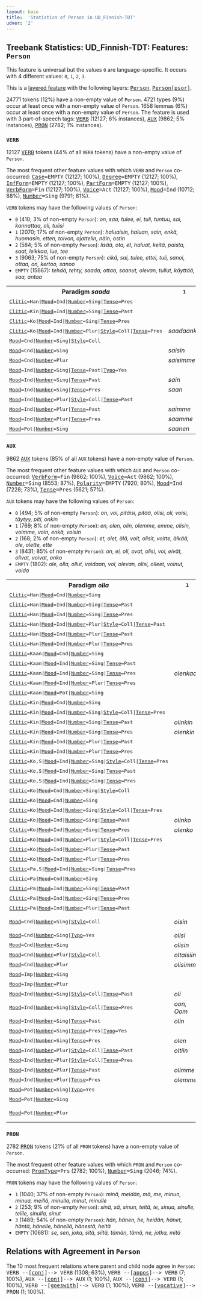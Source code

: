 ```yaml
---
layout: base
title:  'Statistics of Person in UD_Finnish-TDT'
udver: '2'
---
```


## Treebank Statistics: UD_Finnish-TDT: Features: `Person`

This feature is universal but the values `0` are language-specific.
It occurs with 4 different values: `0`, `1`, `2`, `3`.

This is a <a href="../../u/overview/feat-layers.html">layered feature</a> with the following layers: <tt><a href="fi_tdt-feat-Person.html">Person</a></tt>, <tt><a href="fi_tdt-feat-Person-psor.html">Person[psor]</a></tt>.

24771 tokens (12%) have a non-empty value of `Person`.
4721 types (9%) occur at least once with a non-empty value of `Person`.
1658 lemmas (6%) occur at least once with a non-empty value of `Person`.
The feature is used with 3 part-of-speech tags: <tt><a href="fi_tdt-pos-VERB.html">VERB</a></tt> (12127; 6% instances), <tt><a href="fi_tdt-pos-AUX.html">AUX</a></tt> (9862; 5% instances), <tt><a href="fi_tdt-pos-PRON.html">PRON</a></tt> (2782; 1% instances).

### `VERB`

12127 <tt><a href="fi_tdt-pos-VERB.html">VERB</a></tt> tokens (44% of all `VERB` tokens) have a non-empty value of `Person`.

The most frequent other feature values with which `VERB` and `Person` co-occurred: <tt><a href="fi_tdt-feat-Case.html">Case</a></tt><tt>=EMPTY</tt> (12127; 100%), <tt><a href="fi_tdt-feat-Degree.html">Degree</a></tt><tt>=EMPTY</tt> (12127; 100%), <tt><a href="fi_tdt-feat-InfForm.html">InfForm</a></tt><tt>=EMPTY</tt> (12127; 100%), <tt><a href="fi_tdt-feat-PartForm.html">PartForm</a></tt><tt>=EMPTY</tt> (12127; 100%), <tt><a href="fi_tdt-feat-VerbForm.html">VerbForm</a></tt><tt>=Fin</tt> (12127; 100%), <tt><a href="fi_tdt-feat-Voice.html">Voice</a></tt><tt>=Act</tt> (12127; 100%), <tt><a href="fi_tdt-feat-Mood.html">Mood</a></tt><tt>=Ind</tt> (10712; 88%), <tt><a href="fi_tdt-feat-Number.html">Number</a></tt><tt>=Sing</tt> (9791; 81%).

`VERB` tokens may have the following values of `Person`:

* `0` (410; 3% of non-empty `Person`): <em>on, saa, tulee, ei, tuli, tuntuu, sai, kannattaa, oli, tulisi</em>
* `1` (2070; 17% of non-empty `Person`): <em>haluaisin, haluan, sain, enkä, huomasin, etten, toivon, ajattelin, näin, ostin</em>
* `2` (584; 5% of non-empty `Person`): <em>lisää, ota, et, haluat, keitä, paista, saat, leikkaa, lue, tee</em>
* `3` (9063; 75% of non-empty `Person`): <em>eikä, sai, tulee, ettei, tuli, sanoi, ottaa, on, kertoo, sanoo</em>
* `EMPTY` (15667): <em>tehdä, tehty, saada, ottaa, saanut, olevan, tullut, käyttää, saa, antaa</em>

<table>
  <tr><th>Paradigm <i>saada</i></th><th><tt>1</tt></th><th><tt>2</tt></th><th><tt>3</tt></th><th><tt>0</tt></th></tr>
  <tr><td><tt><tt><a href="fi_tdt-feat-Clitic.html">Clitic</a></tt><tt>=Han</tt>|<tt><a href="fi_tdt-feat-Mood.html">Mood</a></tt><tt>=Ind</tt>|<tt><a href="fi_tdt-feat-Number.html">Number</a></tt><tt>=Sing</tt>|<tt><a href="fi_tdt-feat-Tense.html">Tense</a></tt><tt>=Pres</tt></tt></td><td></td><td></td><td></td><td><em>saahan</em></td></tr>
  <tr><td><tt><tt><a href="fi_tdt-feat-Clitic.html">Clitic</a></tt><tt>=Kin</tt>|<tt><a href="fi_tdt-feat-Mood.html">Mood</a></tt><tt>=Ind</tt>|<tt><a href="fi_tdt-feat-Number.html">Number</a></tt><tt>=Sing</tt>|<tt><a href="fi_tdt-feat-Tense.html">Tense</a></tt><tt>=Past</tt></tt></td><td></td><td></td><td><em>saikin</em></td><td></td></tr>
  <tr><td><tt><tt><a href="fi_tdt-feat-Clitic.html">Clitic</a></tt><tt>=Ko</tt>|<tt><a href="fi_tdt-feat-Mood.html">Mood</a></tt><tt>=Ind</tt>|<tt><a href="fi_tdt-feat-Number.html">Number</a></tt><tt>=Sing</tt>|<tt><a href="fi_tdt-feat-Tense.html">Tense</a></tt><tt>=Pres</tt></tt></td><td></td><td></td><td><em>saako</em></td><td></td></tr>
  <tr><td><tt><tt><a href="fi_tdt-feat-Clitic.html">Clitic</a></tt><tt>=Ko</tt>|<tt><a href="fi_tdt-feat-Mood.html">Mood</a></tt><tt>=Ind</tt>|<tt><a href="fi_tdt-feat-Number.html">Number</a></tt><tt>=Plur</tt>|<tt><a href="fi_tdt-feat-Style.html">Style</a></tt><tt>=Coll</tt>|<tt><a href="fi_tdt-feat-Tense.html">Tense</a></tt><tt>=Pres</tt></tt></td><td><em>saadaanko</em></td><td></td><td></td><td></td></tr>
  <tr><td><tt><tt><a href="fi_tdt-feat-Mood.html">Mood</a></tt><tt>=Cnd</tt>|<tt><a href="fi_tdt-feat-Number.html">Number</a></tt><tt>=Sing</tt>|<tt><a href="fi_tdt-feat-Style.html">Style</a></tt><tt>=Coll</tt></tt></td><td></td><td></td><td><em>sais</em></td><td></td></tr>
  <tr><td><tt><tt><a href="fi_tdt-feat-Mood.html">Mood</a></tt><tt>=Cnd</tt>|<tt><a href="fi_tdt-feat-Number.html">Number</a></tt><tt>=Sing</tt></tt></td><td><em>saisin</em></td><td><em>saisit</em></td><td><em>saisi</em></td><td><em>saisi</em></td></tr>
  <tr><td><tt><tt><a href="fi_tdt-feat-Mood.html">Mood</a></tt><tt>=Cnd</tt>|<tt><a href="fi_tdt-feat-Number.html">Number</a></tt><tt>=Plur</tt></tt></td><td><em>saisimme</em></td><td><em>Saisitte</em></td><td><em>saisivat</em></td><td></td></tr>
  <tr><td><tt><tt><a href="fi_tdt-feat-Mood.html">Mood</a></tt><tt>=Ind</tt>|<tt><a href="fi_tdt-feat-Number.html">Number</a></tt><tt>=Sing</tt>|<tt><a href="fi_tdt-feat-Tense.html">Tense</a></tt><tt>=Past</tt>|<tt><a href="fi_tdt-feat-Typo.html">Typo</a></tt><tt>=Yes</tt></tt></td><td></td><td></td><td><em>saa</em></td><td></td></tr>
  <tr><td><tt><tt><a href="fi_tdt-feat-Mood.html">Mood</a></tt><tt>=Ind</tt>|<tt><a href="fi_tdt-feat-Number.html">Number</a></tt><tt>=Sing</tt>|<tt><a href="fi_tdt-feat-Tense.html">Tense</a></tt><tt>=Past</tt></tt></td><td><em>sain</em></td><td><em>sait</em></td><td><em>sai</em></td><td><em>sai</em></td></tr>
  <tr><td><tt><tt><a href="fi_tdt-feat-Mood.html">Mood</a></tt><tt>=Ind</tt>|<tt><a href="fi_tdt-feat-Number.html">Number</a></tt><tt>=Sing</tt>|<tt><a href="fi_tdt-feat-Tense.html">Tense</a></tt><tt>=Pres</tt></tt></td><td><em>saan</em></td><td><em>saat</em></td><td><em>saa</em></td><td><em>saa</em></td></tr>
  <tr><td><tt><tt><a href="fi_tdt-feat-Mood.html">Mood</a></tt><tt>=Ind</tt>|<tt><a href="fi_tdt-feat-Number.html">Number</a></tt><tt>=Plur</tt>|<tt><a href="fi_tdt-feat-Style.html">Style</a></tt><tt>=Coll</tt>|<tt><a href="fi_tdt-feat-Tense.html">Tense</a></tt><tt>=Past</tt></tt></td><td></td><td></td><td><em>sai</em></td><td></td></tr>
  <tr><td><tt><tt><a href="fi_tdt-feat-Mood.html">Mood</a></tt><tt>=Ind</tt>|<tt><a href="fi_tdt-feat-Number.html">Number</a></tt><tt>=Plur</tt>|<tt><a href="fi_tdt-feat-Tense.html">Tense</a></tt><tt>=Past</tt></tt></td><td><em>saimme</em></td><td></td><td><em>saivat</em></td><td></td></tr>
  <tr><td><tt><tt><a href="fi_tdt-feat-Mood.html">Mood</a></tt><tt>=Ind</tt>|<tt><a href="fi_tdt-feat-Number.html">Number</a></tt><tt>=Plur</tt>|<tt><a href="fi_tdt-feat-Tense.html">Tense</a></tt><tt>=Pres</tt></tt></td><td><em>saamme</em></td><td><em>saatte</em></td><td><em>saavat</em></td><td></td></tr>
  <tr><td><tt><tt><a href="fi_tdt-feat-Mood.html">Mood</a></tt><tt>=Pot</tt>|<tt><a href="fi_tdt-feat-Number.html">Number</a></tt><tt>=Sing</tt></tt></td><td><em>saanen</em></td><td></td><td></td><td><em>saanee</em></td></tr>
</table>

### `AUX`

9862 <tt><a href="fi_tdt-pos-AUX.html">AUX</a></tt> tokens (85% of all `AUX` tokens) have a non-empty value of `Person`.

The most frequent other feature values with which `AUX` and `Person` co-occurred: <tt><a href="fi_tdt-feat-VerbForm.html">VerbForm</a></tt><tt>=Fin</tt> (9862; 100%), <tt><a href="fi_tdt-feat-Voice.html">Voice</a></tt><tt>=Act</tt> (9862; 100%), <tt><a href="fi_tdt-feat-Number.html">Number</a></tt><tt>=Sing</tt> (8553; 87%), <tt><a href="fi_tdt-feat-Polarity.html">Polarity</a></tt><tt>=EMPTY</tt> (7920; 80%), <tt><a href="fi_tdt-feat-Mood.html">Mood</a></tt><tt>=Ind</tt> (7228; 73%), <tt><a href="fi_tdt-feat-Tense.html">Tense</a></tt><tt>=Pres</tt> (5621; 57%).

`AUX` tokens may have the following values of `Person`:

* `0` (494; 5% of non-empty `Person`): <em>on, voi, pitäisi, pitää, olisi, oli, voisi, täytyy, piti, onkin</em>
* `1` (769; 8% of non-empty `Person`): <em>en, olen, olin, olemme, emme, olisin, voimme, voin, enkä, voisin</em>
* `2` (168; 2% of non-empty `Person`): <em>et, olet, älä, voit, olisit, voitte, älkää, ole, olette, ette</em>
* `3` (8431; 85% of non-empty `Person`): <em>on, ei, oli, ovat, olisi, voi, eivät, olivat, voivat, onko</em>
* `EMPTY` (1802): <em>ole, olla, ollut, voidaan, voi, olevan, olisi, olleet, voinut, voida</em>

<table>
  <tr><th>Paradigm <i>olla</i></th><th><tt>1</tt></th><th><tt>2</tt></th><th><tt>3</tt></th><th><tt>0</tt></th></tr>
  <tr><td><tt><tt><a href="fi_tdt-feat-Clitic.html">Clitic</a></tt><tt>=Han</tt>|<tt><a href="fi_tdt-feat-Mood.html">Mood</a></tt><tt>=Cnd</tt>|<tt><a href="fi_tdt-feat-Number.html">Number</a></tt><tt>=Sing</tt></tt></td><td></td><td></td><td><em>Olisihan</em></td><td></td></tr>
  <tr><td><tt><tt><a href="fi_tdt-feat-Clitic.html">Clitic</a></tt><tt>=Han</tt>|<tt><a href="fi_tdt-feat-Mood.html">Mood</a></tt><tt>=Ind</tt>|<tt><a href="fi_tdt-feat-Number.html">Number</a></tt><tt>=Sing</tt>|<tt><a href="fi_tdt-feat-Tense.html">Tense</a></tt><tt>=Past</tt></tt></td><td></td><td></td><td><em>olihan</em></td><td><em>olihan</em></td></tr>
  <tr><td><tt><tt><a href="fi_tdt-feat-Clitic.html">Clitic</a></tt><tt>=Han</tt>|<tt><a href="fi_tdt-feat-Mood.html">Mood</a></tt><tt>=Ind</tt>|<tt><a href="fi_tdt-feat-Number.html">Number</a></tt><tt>=Sing</tt>|<tt><a href="fi_tdt-feat-Tense.html">Tense</a></tt><tt>=Pres</tt></tt></td><td></td><td></td><td><em>onhan</em></td><td></td></tr>
  <tr><td><tt><tt><a href="fi_tdt-feat-Clitic.html">Clitic</a></tt><tt>=Han</tt>|<tt><a href="fi_tdt-feat-Mood.html">Mood</a></tt><tt>=Ind</tt>|<tt><a href="fi_tdt-feat-Number.html">Number</a></tt><tt>=Plur</tt>|<tt><a href="fi_tdt-feat-Style.html">Style</a></tt><tt>=Coll</tt>|<tt><a href="fi_tdt-feat-Tense.html">Tense</a></tt><tt>=Past</tt></tt></td><td></td><td></td><td><em>olihan</em></td><td></td></tr>
  <tr><td><tt><tt><a href="fi_tdt-feat-Clitic.html">Clitic</a></tt><tt>=Han</tt>|<tt><a href="fi_tdt-feat-Mood.html">Mood</a></tt><tt>=Ind</tt>|<tt><a href="fi_tdt-feat-Number.html">Number</a></tt><tt>=Plur</tt>|<tt><a href="fi_tdt-feat-Tense.html">Tense</a></tt><tt>=Past</tt></tt></td><td></td><td></td><td><em>olivathan</em></td><td></td></tr>
  <tr><td><tt><tt><a href="fi_tdt-feat-Clitic.html">Clitic</a></tt><tt>=Han</tt>|<tt><a href="fi_tdt-feat-Mood.html">Mood</a></tt><tt>=Ind</tt>|<tt><a href="fi_tdt-feat-Number.html">Number</a></tt><tt>=Plur</tt>|<tt><a href="fi_tdt-feat-Tense.html">Tense</a></tt><tt>=Pres</tt></tt></td><td></td><td></td><td><em>ovathan</em></td><td></td></tr>
  <tr><td><tt><tt><a href="fi_tdt-feat-Clitic.html">Clitic</a></tt><tt>=Kaan</tt>|<tt><a href="fi_tdt-feat-Mood.html">Mood</a></tt><tt>=Cnd</tt>|<tt><a href="fi_tdt-feat-Number.html">Number</a></tt><tt>=Sing</tt></tt></td><td></td><td></td><td><em>olisikaan</em></td><td></td></tr>
  <tr><td><tt><tt><a href="fi_tdt-feat-Clitic.html">Clitic</a></tt><tt>=Kaan</tt>|<tt><a href="fi_tdt-feat-Mood.html">Mood</a></tt><tt>=Ind</tt>|<tt><a href="fi_tdt-feat-Number.html">Number</a></tt><tt>=Sing</tt>|<tt><a href="fi_tdt-feat-Tense.html">Tense</a></tt><tt>=Past</tt></tt></td><td></td><td></td><td><em>olikaan</em></td><td></td></tr>
  <tr><td><tt><tt><a href="fi_tdt-feat-Clitic.html">Clitic</a></tt><tt>=Kaan</tt>|<tt><a href="fi_tdt-feat-Mood.html">Mood</a></tt><tt>=Ind</tt>|<tt><a href="fi_tdt-feat-Number.html">Number</a></tt><tt>=Sing</tt>|<tt><a href="fi_tdt-feat-Tense.html">Tense</a></tt><tt>=Pres</tt></tt></td><td><em>olenkaan</em></td><td></td><td><em>onkaan</em></td><td></td></tr>
  <tr><td><tt><tt><a href="fi_tdt-feat-Clitic.html">Clitic</a></tt><tt>=Kaan</tt>|<tt><a href="fi_tdt-feat-Mood.html">Mood</a></tt><tt>=Ind</tt>|<tt><a href="fi_tdt-feat-Number.html">Number</a></tt><tt>=Plur</tt>|<tt><a href="fi_tdt-feat-Tense.html">Tense</a></tt><tt>=Pres</tt></tt></td><td></td><td></td><td><em>ovatkaan</em></td><td></td></tr>
  <tr><td><tt><tt><a href="fi_tdt-feat-Clitic.html">Clitic</a></tt><tt>=Kaan</tt>|<tt><a href="fi_tdt-feat-Mood.html">Mood</a></tt><tt>=Pot</tt>|<tt><a href="fi_tdt-feat-Number.html">Number</a></tt><tt>=Sing</tt></tt></td><td></td><td></td><td><em>lieneekään</em></td><td></td></tr>
  <tr><td><tt><tt><a href="fi_tdt-feat-Clitic.html">Clitic</a></tt><tt>=Kin</tt>|<tt><a href="fi_tdt-feat-Mood.html">Mood</a></tt><tt>=Cnd</tt>|<tt><a href="fi_tdt-feat-Number.html">Number</a></tt><tt>=Sing</tt></tt></td><td></td><td></td><td><em>olisikin</em></td><td></td></tr>
  <tr><td><tt><tt><a href="fi_tdt-feat-Clitic.html">Clitic</a></tt><tt>=Kin</tt>|<tt><a href="fi_tdt-feat-Mood.html">Mood</a></tt><tt>=Ind</tt>|<tt><a href="fi_tdt-feat-Number.html">Number</a></tt><tt>=Sing</tt>|<tt><a href="fi_tdt-feat-Style.html">Style</a></tt><tt>=Coll</tt>|<tt><a href="fi_tdt-feat-Tense.html">Tense</a></tt><tt>=Pres</tt></tt></td><td></td><td></td><td><em>onki</em></td><td></td></tr>
  <tr><td><tt><tt><a href="fi_tdt-feat-Clitic.html">Clitic</a></tt><tt>=Kin</tt>|<tt><a href="fi_tdt-feat-Mood.html">Mood</a></tt><tt>=Ind</tt>|<tt><a href="fi_tdt-feat-Number.html">Number</a></tt><tt>=Sing</tt>|<tt><a href="fi_tdt-feat-Tense.html">Tense</a></tt><tt>=Past</tt></tt></td><td><em>olinkin</em></td><td></td><td><em>olikin</em></td><td><em>olikin</em></td></tr>
  <tr><td><tt><tt><a href="fi_tdt-feat-Clitic.html">Clitic</a></tt><tt>=Kin</tt>|<tt><a href="fi_tdt-feat-Mood.html">Mood</a></tt><tt>=Ind</tt>|<tt><a href="fi_tdt-feat-Number.html">Number</a></tt><tt>=Sing</tt>|<tt><a href="fi_tdt-feat-Tense.html">Tense</a></tt><tt>=Pres</tt></tt></td><td><em>olenkin</em></td><td></td><td><em>onkin</em></td><td><em>onkin</em></td></tr>
  <tr><td><tt><tt><a href="fi_tdt-feat-Clitic.html">Clitic</a></tt><tt>=Kin</tt>|<tt><a href="fi_tdt-feat-Mood.html">Mood</a></tt><tt>=Ind</tt>|<tt><a href="fi_tdt-feat-Number.html">Number</a></tt><tt>=Plur</tt>|<tt><a href="fi_tdt-feat-Tense.html">Tense</a></tt><tt>=Past</tt></tt></td><td></td><td></td><td><em>olivatkin</em></td><td></td></tr>
  <tr><td><tt><tt><a href="fi_tdt-feat-Clitic.html">Clitic</a></tt><tt>=Kin</tt>|<tt><a href="fi_tdt-feat-Mood.html">Mood</a></tt><tt>=Ind</tt>|<tt><a href="fi_tdt-feat-Number.html">Number</a></tt><tt>=Plur</tt>|<tt><a href="fi_tdt-feat-Tense.html">Tense</a></tt><tt>=Pres</tt></tt></td><td></td><td></td><td><em>ovatkin</em></td><td></td></tr>
  <tr><td><tt><tt><a href="fi_tdt-feat-Clitic.html">Clitic</a></tt><tt>=Ko,S</tt>|<tt><a href="fi_tdt-feat-Mood.html">Mood</a></tt><tt>=Ind</tt>|<tt><a href="fi_tdt-feat-Number.html">Number</a></tt><tt>=Sing</tt>|<tt><a href="fi_tdt-feat-Style.html">Style</a></tt><tt>=Coll</tt>|<tt><a href="fi_tdt-feat-Tense.html">Tense</a></tt><tt>=Pres</tt></tt></td><td></td><td></td><td><em>onks</em></td><td></td></tr>
  <tr><td><tt><tt><a href="fi_tdt-feat-Clitic.html">Clitic</a></tt><tt>=Ko,S</tt>|<tt><a href="fi_tdt-feat-Mood.html">Mood</a></tt><tt>=Ind</tt>|<tt><a href="fi_tdt-feat-Number.html">Number</a></tt><tt>=Sing</tt>|<tt><a href="fi_tdt-feat-Tense.html">Tense</a></tt><tt>=Past</tt></tt></td><td></td><td></td><td><em>Olikos</em></td><td></td></tr>
  <tr><td><tt><tt><a href="fi_tdt-feat-Clitic.html">Clitic</a></tt><tt>=Ko,S</tt>|<tt><a href="fi_tdt-feat-Mood.html">Mood</a></tt><tt>=Ind</tt>|<tt><a href="fi_tdt-feat-Number.html">Number</a></tt><tt>=Sing</tt>|<tt><a href="fi_tdt-feat-Tense.html">Tense</a></tt><tt>=Pres</tt></tt></td><td></td><td></td><td><em>onkos</em></td><td></td></tr>
  <tr><td><tt><tt><a href="fi_tdt-feat-Clitic.html">Clitic</a></tt><tt>=Ko</tt>|<tt><a href="fi_tdt-feat-Mood.html">Mood</a></tt><tt>=Cnd</tt>|<tt><a href="fi_tdt-feat-Number.html">Number</a></tt><tt>=Sing</tt>|<tt><a href="fi_tdt-feat-Style.html">Style</a></tt><tt>=Coll</tt></tt></td><td></td><td></td><td><em>Olisko</em></td><td></td></tr>
  <tr><td><tt><tt><a href="fi_tdt-feat-Clitic.html">Clitic</a></tt><tt>=Ko</tt>|<tt><a href="fi_tdt-feat-Mood.html">Mood</a></tt><tt>=Cnd</tt>|<tt><a href="fi_tdt-feat-Number.html">Number</a></tt><tt>=Sing</tt></tt></td><td></td><td></td><td><em>olisiko</em></td><td><em>olisiko</em></td></tr>
  <tr><td><tt><tt><a href="fi_tdt-feat-Clitic.html">Clitic</a></tt><tt>=Ko</tt>|<tt><a href="fi_tdt-feat-Mood.html">Mood</a></tt><tt>=Ind</tt>|<tt><a href="fi_tdt-feat-Number.html">Number</a></tt><tt>=Sing</tt>|<tt><a href="fi_tdt-feat-Style.html">Style</a></tt><tt>=Coll</tt>|<tt><a href="fi_tdt-feat-Tense.html">Tense</a></tt><tt>=Pres</tt></tt></td><td></td><td><em>oot</em></td><td></td><td></td></tr>
  <tr><td><tt><tt><a href="fi_tdt-feat-Clitic.html">Clitic</a></tt><tt>=Ko</tt>|<tt><a href="fi_tdt-feat-Mood.html">Mood</a></tt><tt>=Ind</tt>|<tt><a href="fi_tdt-feat-Number.html">Number</a></tt><tt>=Sing</tt>|<tt><a href="fi_tdt-feat-Tense.html">Tense</a></tt><tt>=Past</tt></tt></td><td><em>olinko</em></td><td></td><td><em>oliko</em></td><td></td></tr>
  <tr><td><tt><tt><a href="fi_tdt-feat-Clitic.html">Clitic</a></tt><tt>=Ko</tt>|<tt><a href="fi_tdt-feat-Mood.html">Mood</a></tt><tt>=Ind</tt>|<tt><a href="fi_tdt-feat-Number.html">Number</a></tt><tt>=Sing</tt>|<tt><a href="fi_tdt-feat-Tense.html">Tense</a></tt><tt>=Pres</tt></tt></td><td><em>olenko</em></td><td><em>oletko</em></td><td><em>onko</em></td><td><em>onko</em></td></tr>
  <tr><td><tt><tt><a href="fi_tdt-feat-Clitic.html">Clitic</a></tt><tt>=Ko</tt>|<tt><a href="fi_tdt-feat-Mood.html">Mood</a></tt><tt>=Ind</tt>|<tt><a href="fi_tdt-feat-Number.html">Number</a></tt><tt>=Plur</tt>|<tt><a href="fi_tdt-feat-Style.html">Style</a></tt><tt>=Coll</tt>|<tt><a href="fi_tdt-feat-Tense.html">Tense</a></tt><tt>=Pres</tt></tt></td><td></td><td><em>ootteko</em></td><td><em>onko</em></td><td></td></tr>
  <tr><td><tt><tt><a href="fi_tdt-feat-Clitic.html">Clitic</a></tt><tt>=Ko</tt>|<tt><a href="fi_tdt-feat-Mood.html">Mood</a></tt><tt>=Ind</tt>|<tt><a href="fi_tdt-feat-Number.html">Number</a></tt><tt>=Plur</tt>|<tt><a href="fi_tdt-feat-Tense.html">Tense</a></tt><tt>=Past</tt></tt></td><td></td><td></td><td><em>olivatko</em></td><td></td></tr>
  <tr><td><tt><tt><a href="fi_tdt-feat-Clitic.html">Clitic</a></tt><tt>=Ko</tt>|<tt><a href="fi_tdt-feat-Mood.html">Mood</a></tt><tt>=Ind</tt>|<tt><a href="fi_tdt-feat-Number.html">Number</a></tt><tt>=Plur</tt>|<tt><a href="fi_tdt-feat-Tense.html">Tense</a></tt><tt>=Pres</tt></tt></td><td></td><td><em>Oletteko</em></td><td><em>Ovatko</em></td><td></td></tr>
  <tr><td><tt><tt><a href="fi_tdt-feat-Clitic.html">Clitic</a></tt><tt>=Pa,S</tt>|<tt><a href="fi_tdt-feat-Mood.html">Mood</a></tt><tt>=Ind</tt>|<tt><a href="fi_tdt-feat-Number.html">Number</a></tt><tt>=Sing</tt>|<tt><a href="fi_tdt-feat-Tense.html">Tense</a></tt><tt>=Pres</tt></tt></td><td></td><td></td><td><em>onpas</em></td><td></td></tr>
  <tr><td><tt><tt><a href="fi_tdt-feat-Clitic.html">Clitic</a></tt><tt>=Pa</tt>|<tt><a href="fi_tdt-feat-Mood.html">Mood</a></tt><tt>=Cnd</tt>|<tt><a href="fi_tdt-feat-Number.html">Number</a></tt><tt>=Sing</tt></tt></td><td></td><td></td><td><em>Olisipa</em></td><td></td></tr>
  <tr><td><tt><tt><a href="fi_tdt-feat-Clitic.html">Clitic</a></tt><tt>=Pa</tt>|<tt><a href="fi_tdt-feat-Mood.html">Mood</a></tt><tt>=Ind</tt>|<tt><a href="fi_tdt-feat-Number.html">Number</a></tt><tt>=Sing</tt>|<tt><a href="fi_tdt-feat-Tense.html">Tense</a></tt><tt>=Past</tt></tt></td><td></td><td></td><td><em>olipa</em></td><td></td></tr>
  <tr><td><tt><tt><a href="fi_tdt-feat-Clitic.html">Clitic</a></tt><tt>=Pa</tt>|<tt><a href="fi_tdt-feat-Mood.html">Mood</a></tt><tt>=Ind</tt>|<tt><a href="fi_tdt-feat-Number.html">Number</a></tt><tt>=Sing</tt>|<tt><a href="fi_tdt-feat-Tense.html">Tense</a></tt><tt>=Pres</tt></tt></td><td></td><td><em>oletpa</em></td><td><em>Onpa</em></td><td><em>onpa</em></td></tr>
  <tr><td><tt><tt><a href="fi_tdt-feat-Clitic.html">Clitic</a></tt><tt>=Pa</tt>|<tt><a href="fi_tdt-feat-Mood.html">Mood</a></tt><tt>=Ind</tt>|<tt><a href="fi_tdt-feat-Number.html">Number</a></tt><tt>=Plur</tt>|<tt><a href="fi_tdt-feat-Tense.html">Tense</a></tt><tt>=Past</tt></tt></td><td></td><td></td><td><em>olivatpa</em></td><td></td></tr>
  <tr><td><tt><tt><a href="fi_tdt-feat-Mood.html">Mood</a></tt><tt>=Cnd</tt>|<tt><a href="fi_tdt-feat-Number.html">Number</a></tt><tt>=Sing</tt>|<tt><a href="fi_tdt-feat-Style.html">Style</a></tt><tt>=Coll</tt></tt></td><td><em>oisin</em></td><td></td><td><em>ois, olis</em></td><td><em>olis, ois</em></td></tr>
  <tr><td><tt><tt><a href="fi_tdt-feat-Mood.html">Mood</a></tt><tt>=Cnd</tt>|<tt><a href="fi_tdt-feat-Number.html">Number</a></tt><tt>=Sing</tt>|<tt><a href="fi_tdt-feat-Typo.html">Typo</a></tt><tt>=Yes</tt></tt></td><td><em>olisi</em></td><td></td><td></td><td></td></tr>
  <tr><td><tt><tt><a href="fi_tdt-feat-Mood.html">Mood</a></tt><tt>=Cnd</tt>|<tt><a href="fi_tdt-feat-Number.html">Number</a></tt><tt>=Sing</tt></tt></td><td><em>olisin</em></td><td><em>olisit</em></td><td><em>olisi</em></td><td><em>olisi</em></td></tr>
  <tr><td><tt><tt><a href="fi_tdt-feat-Mood.html">Mood</a></tt><tt>=Cnd</tt>|<tt><a href="fi_tdt-feat-Number.html">Number</a></tt><tt>=Plur</tt>|<tt><a href="fi_tdt-feat-Style.html">Style</a></tt><tt>=Coll</tt></tt></td><td><em>oltaisiin</em></td><td></td><td><em>olis</em></td><td></td></tr>
  <tr><td><tt><tt><a href="fi_tdt-feat-Mood.html">Mood</a></tt><tt>=Cnd</tt>|<tt><a href="fi_tdt-feat-Number.html">Number</a></tt><tt>=Plur</tt></tt></td><td><em>olisimme</em></td><td></td><td><em>olisivat</em></td><td></td></tr>
  <tr><td><tt><tt><a href="fi_tdt-feat-Mood.html">Mood</a></tt><tt>=Imp</tt>|<tt><a href="fi_tdt-feat-Number.html">Number</a></tt><tt>=Sing</tt></tt></td><td></td><td><em>ole</em></td><td></td><td></td></tr>
  <tr><td><tt><tt><a href="fi_tdt-feat-Mood.html">Mood</a></tt><tt>=Imp</tt>|<tt><a href="fi_tdt-feat-Number.html">Number</a></tt><tt>=Plur</tt></tt></td><td></td><td><em>olkaa</em></td><td></td><td></td></tr>
  <tr><td><tt><tt><a href="fi_tdt-feat-Mood.html">Mood</a></tt><tt>=Ind</tt>|<tt><a href="fi_tdt-feat-Number.html">Number</a></tt><tt>=Sing</tt>|<tt><a href="fi_tdt-feat-Style.html">Style</a></tt><tt>=Coll</tt>|<tt><a href="fi_tdt-feat-Tense.html">Tense</a></tt><tt>=Past</tt></tt></td><td><em>oli</em></td><td></td><td><em>ol</em></td><td></td></tr>
  <tr><td><tt><tt><a href="fi_tdt-feat-Mood.html">Mood</a></tt><tt>=Ind</tt>|<tt><a href="fi_tdt-feat-Number.html">Number</a></tt><tt>=Sing</tt>|<tt><a href="fi_tdt-feat-Style.html">Style</a></tt><tt>=Coll</tt>|<tt><a href="fi_tdt-feat-Tense.html">Tense</a></tt><tt>=Pres</tt></tt></td><td><em>oon, Oom</em></td><td><em>oot</em></td><td><em>on, o</em></td><td></td></tr>
  <tr><td><tt><tt><a href="fi_tdt-feat-Mood.html">Mood</a></tt><tt>=Ind</tt>|<tt><a href="fi_tdt-feat-Number.html">Number</a></tt><tt>=Sing</tt>|<tt><a href="fi_tdt-feat-Tense.html">Tense</a></tt><tt>=Past</tt></tt></td><td><em>olin</em></td><td><em>olit</em></td><td><em>oli</em></td><td><em>oli</em></td></tr>
  <tr><td><tt><tt><a href="fi_tdt-feat-Mood.html">Mood</a></tt><tt>=Ind</tt>|<tt><a href="fi_tdt-feat-Number.html">Number</a></tt><tt>=Sing</tt>|<tt><a href="fi_tdt-feat-Tense.html">Tense</a></tt><tt>=Pres</tt>|<tt><a href="fi_tdt-feat-Typo.html">Typo</a></tt><tt>=Yes</tt></tt></td><td></td><td></td><td><em>ovat</em></td><td></td></tr>
  <tr><td><tt><tt><a href="fi_tdt-feat-Mood.html">Mood</a></tt><tt>=Ind</tt>|<tt><a href="fi_tdt-feat-Number.html">Number</a></tt><tt>=Sing</tt>|<tt><a href="fi_tdt-feat-Tense.html">Tense</a></tt><tt>=Pres</tt></tt></td><td><em>olen</em></td><td><em>olet</em></td><td><em>on</em></td><td><em>on</em></td></tr>
  <tr><td><tt><tt><a href="fi_tdt-feat-Mood.html">Mood</a></tt><tt>=Ind</tt>|<tt><a href="fi_tdt-feat-Number.html">Number</a></tt><tt>=Plur</tt>|<tt><a href="fi_tdt-feat-Style.html">Style</a></tt><tt>=Coll</tt>|<tt><a href="fi_tdt-feat-Tense.html">Tense</a></tt><tt>=Past</tt></tt></td><td><em>oltiin</em></td><td></td><td><em>oli</em></td><td></td></tr>
  <tr><td><tt><tt><a href="fi_tdt-feat-Mood.html">Mood</a></tt><tt>=Ind</tt>|<tt><a href="fi_tdt-feat-Number.html">Number</a></tt><tt>=Plur</tt>|<tt><a href="fi_tdt-feat-Style.html">Style</a></tt><tt>=Coll</tt>|<tt><a href="fi_tdt-feat-Tense.html">Tense</a></tt><tt>=Pres</tt></tt></td><td></td><td></td><td><em>on, ollaan</em></td><td></td></tr>
  <tr><td><tt><tt><a href="fi_tdt-feat-Mood.html">Mood</a></tt><tt>=Ind</tt>|<tt><a href="fi_tdt-feat-Number.html">Number</a></tt><tt>=Plur</tt>|<tt><a href="fi_tdt-feat-Tense.html">Tense</a></tt><tt>=Past</tt></tt></td><td><em>olimme</em></td><td></td><td><em>olivat</em></td><td></td></tr>
  <tr><td><tt><tt><a href="fi_tdt-feat-Mood.html">Mood</a></tt><tt>=Ind</tt>|<tt><a href="fi_tdt-feat-Number.html">Number</a></tt><tt>=Plur</tt>|<tt><a href="fi_tdt-feat-Tense.html">Tense</a></tt><tt>=Pres</tt></tt></td><td><em>olemme</em></td><td><em>olette</em></td><td><em>ovat</em></td><td></td></tr>
  <tr><td><tt><tt><a href="fi_tdt-feat-Mood.html">Mood</a></tt><tt>=Pot</tt>|<tt><a href="fi_tdt-feat-Number.html">Number</a></tt><tt>=Sing</tt>|<tt><a href="fi_tdt-feat-Typo.html">Typo</a></tt><tt>=Yes</tt></tt></td><td></td><td></td><td></td><td><em>lie</em></td></tr>
  <tr><td><tt><tt><a href="fi_tdt-feat-Mood.html">Mood</a></tt><tt>=Pot</tt>|<tt><a href="fi_tdt-feat-Number.html">Number</a></tt><tt>=Sing</tt></tt></td><td></td><td></td><td><em>lienee</em></td><td><em>lienee</em></td></tr>
  <tr><td><tt><tt><a href="fi_tdt-feat-Mood.html">Mood</a></tt><tt>=Pot</tt>|<tt><a href="fi_tdt-feat-Number.html">Number</a></tt><tt>=Plur</tt></tt></td><td></td><td></td><td><em>lie, lienevät</em></td><td></td></tr>
</table>

### `PRON`

2782 <tt><a href="fi_tdt-pos-PRON.html">PRON</a></tt> tokens (21% of all `PRON` tokens) have a non-empty value of `Person`.

The most frequent other feature values with which `PRON` and `Person` co-occurred: <tt><a href="fi_tdt-feat-PronType.html">PronType</a></tt><tt>=Prs</tt> (2782; 100%), <tt><a href="fi_tdt-feat-Number.html">Number</a></tt><tt>=Sing</tt> (2046; 74%).

`PRON` tokens may have the following values of `Person`:

* `1` (1040; 37% of non-empty `Person`): <em>minä, meidän, mä, me, minun, minua, meillä, minulla, minut, minulle</em>
* `2` (253; 9% of non-empty `Person`): <em>sinä, sä, sinun, teitä, te, sinua, sinulle, teille, sinulla, sinut</em>
* `3` (1489; 54% of non-empty `Person`): <em>hän, hänen, he, heidän, hänet, häntä, hänelle, hänellä, hänestä, heitä</em>
* `EMPTY` (10681): <em>se, sen, joka, sitä, siitä, tämän, tämä, ne, jotka, mitä</em>

## Relations with Agreement in `Person`

The 10 most frequent relations where parent and child node agree in `Person`:
<tt>VERB --[<tt><a href="fi_tdt-dep-conj.html">conj</a></tt>]--> VERB</tt> (1308; 63%),
<tt>VERB --[<tt><a href="fi_tdt-dep-appos.html">appos</a></tt>]--> VERB</tt> (7; 100%),
<tt>AUX --[<tt><a href="fi_tdt-dep-conj.html">conj</a></tt>]--> AUX</tt> (1; 100%),
<tt>AUX --[<tt><a href="fi_tdt-dep-conj.html">conj</a></tt>]--> VERB</tt> (1; 100%),
<tt>VERB --[<tt><a href="fi_tdt-dep-goeswith.html">goeswith</a></tt>]--> VERB</tt> (1; 100%),
<tt>VERB --[<tt><a href="fi_tdt-dep-vocative.html">vocative</a></tt>]--> PRON</tt> (1; 100%).


